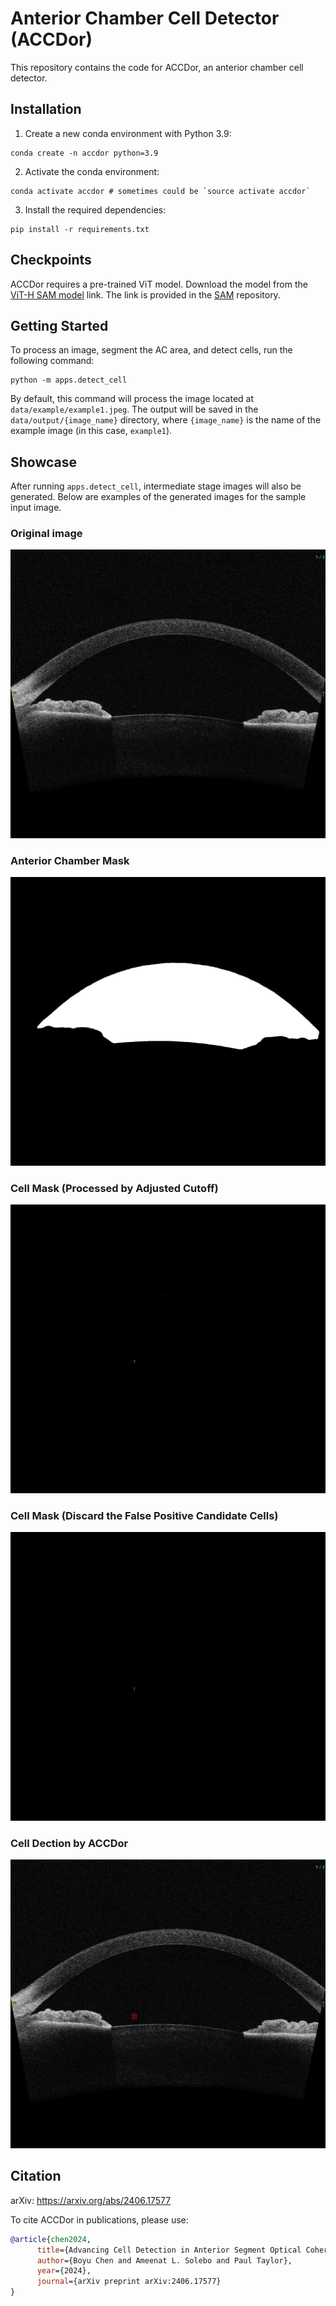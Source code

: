 # Anterior Chamber Cell Detector (ACCDor)
This repository contains the code for ACCDor, an anterior chamber cell detector.

## Installation
1. Create a new conda environment with Python 3.9:
```
conda create -n accdor python=3.9
```
2. Activate the conda environment:
```
conda activate accdor # sometimes could be `source activate accdor`
```
3. Install the required dependencies:
```
pip install -r requirements.txt
```
## Checkpoints
ACCDor requires a pre-trained ViT model. Download the model from the [ViT-H SAM model](https://dl.fbaipublicfiles.com/segment_anything/sam_vit_h_4b8939.pth) link.
The link is provided in the [SAM](https://github.com/facebookresearch/segment-anything?tab=readme-ov-file#model-checkpoints) repository.

## Getting Started
To process an image, segment the AC area, and detect cells, run the following command:
```
python -m apps.detect_cell
```
By default, this command will process the image located at `data/example/example1.jpeg`. The output will be saved in the `data/output/{image_name}` directory, where `{image_name}` is the name of the example image (in this case, `example1`).
## Showcase
After running `apps.detect_cell`, intermediate stage images will also be generated. Below are examples of the generated images for the sample input image.
### Original image
![](data/example/example1.jpeg)
### Anterior Chamber Mask
![](data/output/example1/chamber_mask.png)
### Cell Mask (Processed by Adjusted Cutoff)
![](data/output/example1/candidate_cell_mask.png)
### Cell Mask (Discard the False Positive Candidate Cells)
![](data/output/example1/cell_mask.png)
### Cell Dection by ACCDor
![](data/output/example1/image_with_cell_bounding_boxes.png)



## Citation

arXiv: https://arxiv.org/abs/2406.17577

To cite ACCDor in publications, please use:

```bibtex
@article{chen2024,
      title={Advancing Cell Detection in Anterior Segment Optical Coherence Tomography Images}, 
      author={Boyu Chen and Ameenat L. Solebo and Paul Taylor},
      year={2024},
      journal={arXiv preprint arXiv:2406.17577}
}

```